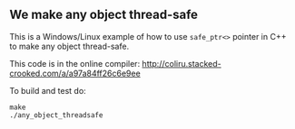 ## We make any object thread-safe

This is a Windows/Linux example of how to use `safe_ptr<>` pointer in C++ to make any object thread-safe.

This code is in the online compiler: http://coliru.stacked-crooked.com/a/a97a84ff26c6e9ee

To build and test do:

```
make
./any_object_threadsafe
```
